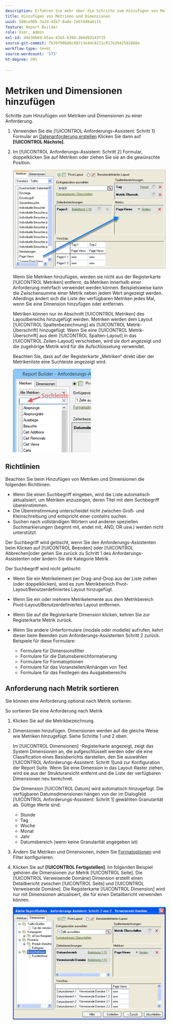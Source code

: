 ```yaml
---
description: Erfahren Sie mehr über die Schritte zum Hinzufügen von Metriken und Dimensionen zu einer Anforderung.
title: Hinzufügen von Metriken und Dimensionen
uuid: 588ce96b-3a2d-42b7-8a8e-7e6f448a0115
feature: Report Builder
role: User, Admin
exl-id: d4e36b69-b5aa-43e5-b394-3b6d93143f15
source-git-commit: fb39f906d6c08713e4dc8211c917b2942502868e
workflow-type: tm+mt
source-wordcount: '573'
ht-degree: 39%

---
```


# Metriken und Dimensionen hinzufügen

Schritte zum Hinzufügen von Metriken und Dimensionen zu einer Anforderung.

1. Verwenden Sie die [!UICONTROL Anforderungs-Assistent: Schritt 1] Formular an [Datenanforderung erstellen](/help/analyze/report-builder/data-requests/data-requests.md)  Klicken Sie dann auf **[!UICONTROL Nächste]**.
1. Im [!UICONTROL Anforderungs-Assistent: Schritt 2] Formular, doppelklicken Sie auf Metriken oder ziehen Sie sie an die gewünschte Position.

   ![Screenshot mit Anforderungs-Assistent: Schritt 2 mit einem Pfeil, der von der Metrikliste zum gewünschten Seitenansichtsabschnitt zeigt.](assets/adding_metrics.png)

   Wenn Sie Metriken hinzufügen, werden sie nicht aus der Registerkarte [!UICONTROL Metriken] entfernt, da Metriken innerhalb einer Anforderung mehrfach verwendet werden können. Beispielsweise kann die Zwischensumme einer Metrik neben jedem Wert angezeigt werden. Allerdings ändert sich die Liste der verfügbaren Metriken jedes Mal, wenn Sie eine Dimension hinzufügen oder entfernen.

   Metriken können nur im Abschnitt [!UICONTROL Metriken] des Layoutbereichs hinzugefügt werden. Metriken werden dem Layout [!UICONTROL Spaltenbezeichnung] als [!UICONTROL Metrik-Überschrift] hinzugefügt. Wenn Sie eine [!UICONTROL Metrik-Überschrift] aus dem [!UICONTROL Spalten-Layout] in das [!UICONTROL Zeilen-Layout] verschieben, wird sie dort angezeigt und die zugehörige Metrik wird für die Aufschlüsselung verwendet.

   Beachten Sie, dass auf der Registerkarte „Metriken“ direkt über der Metrikenliste eine Suchleiste angezeigt wird.

   ![Screenshot mit der Suchleiste Metriken .](assets/search_bar_metric.png)

## Richtlinien

Beachten Sie beim Hinzufügen von Metriken und Dimensionen die folgenden Richtlinien.

* Wenn Sie einen Suchbegriff eingeben, wird die Liste automatisch aktualisiert, um Metriken anzuzeigen, deren Titel mit dem Suchbegriff übereinstimmen.
* Die Übereinstimmung unterscheidet nicht zwischen Groß- und Kleinschreibung und entspricht einer *contains* suchen.
* Suchen nach vollständigen Wörtern und anderen speziellen Suchmarkierungen (beginnt mit, endet mit, AND, OR usw.) werden nicht unterstützt.

Der Suchbegriff wird gelöscht, wenn Sie den Anforderungs-Assistenten beim Klicken auf [!UICONTROL Beenden] oder [!UICONTROL Abbrechen]oder gehen Sie zurück zu Schritt 1 des Anforderungs-Assistenten oder ändern Sie die Kategorie Metrik .

Der Suchbegriff wird nicht gelöscht:

* Wenn Sie ein Metrikelement per Drag-and-Drop aus der Liste ziehen (oder doppelklicken), wird es zum Metrikbereich Pivot-Layout/Benutzerdefiniertes Layout hinzugefügt.
* Wenn Sie ein oder mehrere Metrikelemente aus dem Metrikbereich Pivot-Layout/Benutzerdefiniertes Layout entfernen.
* Wenn Sie auf die Registerkarte Dimension klicken, kehren Sie zur Registerkarte Metrik zurück.
* Wenn Sie andere Unterformulare (modale oder modelle) aufrufen, kehrt dieser beim Beenden zum Anforderungs-Assistenten Schritt 2 zurück. Beispiele für diese Formulare:

   * Formulare für Dimensionsfilter
   * Formulare für die Datumsbereichformatierung
   * Formulare für Formatoptionen
   * Formulare für das Voranstellen/Anhängen von Text
   * Formulare für das Festlegen des Ausgabebereichs

## Anforderung nach Metrik sortieren

Sie können eine Anforderung optional nach Metrik sortieren.

So sortieren Sie eine Anforderung nach Metrik

1. Klicken Sie auf die Metrikbezeichnung.
1. Dimensionen hinzufügen. Dimensionen werden auf die gleiche Weise wie Metriken hinzugefügt. Siehe Schritte 1 und 2 oben.

   Im [!UICONTROL Dimensionen] -Registerkarte angezeigt, zeigt das System Dimensionen an, die aufgeschlüsselt werden oder die eine Classification eines Basisberichts darstellen, den Sie auswählen [!UICONTROL Anforderungs-Assistent: Schritt 1]und zur Konfiguration der Report Suite. Wenn Sie eine Dimension in das Layout-Raster ziehen, wird sie aus der Strukturansicht entfernt und die Liste der verfügbaren Dimensionen neu berechnet.

   Die Dimension [!UICONTROL Datum] wird automatisch hinzugefügt. Die verfügbaren Datumsdimensionen hängen von der im Dialogfeld [!UICONTROL Anforderungs-Assistent: Schritt 1] gewählten Granularität ab. Gültige Werte sind:

   * Stunde
   * Tag
   * Woche
   * Monat
   * Jahr
   * Datumsbereich (wenn keine Granularität angegeben ist)

1. Ändern Sie Metriken und Dimensionen, indem Sie [Formatoptionen](/help/analyze/report-builder/layout/t-format-display-headers.md) und Filter konfigurieren.
1. Klicken Sie auf **[!UICONTROL Fertigstellen]**. 
Im folgenden Beispiel gehören die Dimensionen zur Metrik [!UICONTROL Seite]. Die [!UICONTROL Verweisende Domäne] Dimension erstellt einen Detailbericht zwischen [!UICONTROL Seite] und [!UICONTROL Verweisende Domäne]. Die Registerkarte [!UICONTROL Dimension] wird nur mit Dimensionen aktualisiert, die für einen Detailbericht verwenden können.

   ![Screenshot mit den Dimensionen, die sich auf die Metrik beziehen.](assets/page_pageview_02.png)
